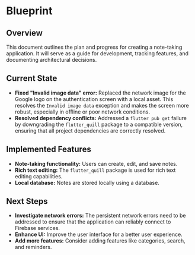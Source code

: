 # Blueprint

## Overview

This document outlines the plan and progress for creating a note-taking application. It will serve as a guide for development, tracking features, and documenting architectural decisions.

## Current State

- **Fixed "Invalid image data" error:** Replaced the network image for the Google logo on the authentication screen with a local asset. This resolves the `Invalid image data` exception and makes the screen more robust, especially in offline or poor network conditions.
- **Resolved dependency conflicts:** Addressed a `flutter pub get` failure by downgrading the `flutter_quill` package to a compatible version, ensuring that all project dependencies are correctly resolved.

## Implemented Features

- **Note-taking functionality:** Users can create, edit, and save notes.
- **Rich text editing:** The `flutter_quill` package is used for rich text editing capabilities.
- **Local database:** Notes are stored locally using a database.

## Next Steps

- **Investigate network errors:** The persistent network errors need to be addressed to ensure that the application can reliably connect to Firebase services.
- **Enhance UI:** Improve the user interface for a better user experience.
- **Add more features:** Consider adding features like categories, search, and reminders.
